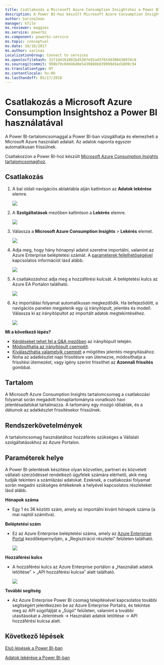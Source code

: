 ```yaml
---
title: Csatlakozás a Microsoft Azure Consumption Insightshoz a Power BI használatával
description: A Power BI-hoz készült Microsoft Azure Consumption Insights
author: SarinaJoan
manager: kfile
ms.reviewer: maggies
ms.service: powerbi
ms.component: powerbi-service
ms.topic: conceptual
ms.date: 10/16/2017
ms.author: sarinas
LocalizationGroup: Connect to services
ms.openlocfilehash: 31f1d4161801b45307e92ad3f654d30843897dc8
ms.sourcegitcommit: 998b79c0dd46d0e5439888b83999945ed1809c94
ms.translationtype: HT
ms.contentlocale: hu-HU
ms.lasthandoff: 05/17/2018
---
```

# <a name="connect-to-microsoft-azure-consumption-insights-with-power-bi"></a>Csatlakozás a Microsoft Azure Consumption Insightshoz a Power BI használatával
A Power BI-tartalomcsomaggal a Power BI-ban vizsgálhatja és elemezheti a Microsoft Azure használati adatait. Az adatok naponta egyszer automatikusan frissülnek.

Csatlakozzon a Power BI-hoz készült [Microsoft Azure Consumption Insights tartalomcsomaghoz](https://app.powerbi.com/getdata/services/azureconsumption).

## <a name="how-to-connect"></a>Csatlakozás
1. A bal oldali navigációs ablaktábla alján kattintson az **Adatok lekérése** elemre.
   
    ![](media/service-connect-to-azure-consumption-insights/getdata.png)
2. A **Szolgáltatások** mezőben kattintson a **Lekérés** elemre.
   
   ![](media/service-connect-to-azure-consumption-insights/services.png)
3. Válassza a **Microsoft Azure Consumption Insights** \> **Lekérés** elemet. 
   
   ![](media/service-connect-to-azure-consumption-insights/mazureconsumption.png)
4. Adja meg, hogy hány hónapnyi adatot szeretne importálni, valamint az Azure Enterprise beléptetési számát. A [paraméterek fellelhetőségével](#FindingParams) kapcsolatos információt lásd alább.
   
    ![](media/service-connect-to-azure-consumption-insights/azureconsumptionparams.png)
5. A csatlakozáshoz adja meg a hozzáférési kulcsát. A beléptetési kulcs az Azure EA Portalon található. 
   
    ![](media/service-connect-to-azure-consumption-insights/msazureconsumptioncreds.png)
6. Az importálási folyamat automatikusan megkezdődik. Ha befejeződött, a navigációs panelen megjelenik egy új irányítópult, jelentés és modell. Válassza ki az irányítópultot az importált adatok megtekintéséhez.
   
   ![](media/service-connect-to-azure-consumption-insights/msazureconsumptiondashboard.png)

**Mi a következő lépés?**

* [Kérdéseket tehet fel a Q&A mezőben](power-bi-q-and-a.md) az irányítópult tetején.
* [Módosíthatja az irányítópult csempéit](service-dashboard-edit-tile.md).
* [Kiválaszthatja valamelyik csempét](service-dashboard-tiles.md) a mögöttes jelentés megnyitásához.
* Noha az adatkészlet napi frissítésre van ütemezve, módosíthatja a frissítési ütemezést, vagy igény szerint frissíthet az **Azonnali frissítés** gombbal.

## <a name="whats-included"></a>Tartalom
A Microsoft Azure Consumption Insights tartalomcsomag a csatlakozási folyamat során megadott hónaptartományra vonatkozó havi jelentésadatokat tartalmazza. A tartomány egy mozgó időablak, és a dátumok az adatkészlet frissítésekor frissülnek.

## <a name="system-requirements"></a>Rendszerkövetelmények
A tartalomcsomag használatához hozzáférés szükséges a Vállalati szolgáltatásokhoz az Azure Portalon. 

<a name="FindingParams"></a>

## <a name="finding-parameters"></a>Paraméterek helye
A Power BI-jelentések készítése olyan közvetlen, partneri és közvetett vállalati szerződéssel rendelkező ügyfelek számára elérhető, akik meg tudják tekinteni a számlázási adatokat. Ezeknek, a csatlakozási folyamat során megadni szükséges értékeknek a helyével kapcsolatos részleteket lásd alább.

**Hónapok száma**

* Egy 1 és 36 közötti szám, amely az importálni kívánt hónapok száma (a mai naptól számítva).

**Beléptetési szám**

* Ez az Azure Enterprise beléptetési száma, amely az [Azure Enterprise Portal](https://ea.azure.com/) kezdőképernyőjén, a „Regisztráció részletei” felületen található.
  
    ![](media/service-connect-to-azure-consumption-insights/params2.png)

**Hozzáférési kulcs**

* A hozzáférési kulcs az Azure Enterprise portálon a „Használati adatok letöltése” > „API hozzáférési kulcsa” alatt található.
  
    ![](media/service-connect-to-azure-consumption-insights/creds2.png)

**További segítség**

* Az Azure Enterprise Power BI csomag telepítésével kapcsolatos további segítségért jelentkezzen be az Azure Enterprise Portalra, és tekintse meg az API súgófájlját a „Súgó” felületen, valamint a további utasításokat a Jelentések -> Használati adatok letöltése -> API hozzáférési kulcsa alatt. 

## <a name="next-steps"></a>Következő lépések
[Első lépések a Power BI-ban](service-get-started.md)

[Adatok lekérése a Power BI-ban](service-get-data.md)


